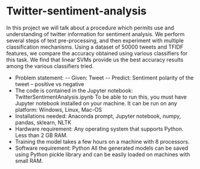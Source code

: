 # Twitter-sentiment-analysis
In this project we will talk about a procedure which permits use and understanding of twitter information for sentiment analysis. 
We perform several steps of text pre-processing, and then experiment with multiple classification mechanisms. 
Using a dataset of 50000 tweets and TFIDF features, we compare the accuracy obtained using various classifiers for this task. 
We find that linear SVMs provide us the best accuracy results among the various classifiers tried. 
- Problem statement: 
-- Given: Tweet
-- Predict: Sentiment polarity of the tweet – positive vs negative
- The code is contained in the Jupyter notebook: TwitterSentimentAnalysis.ipynb
To be able to run this, you must have Jupyter notebook installed on your machine.
It can be run on any platform: Windows, Linux, Mac-OS
- Installations needed:
Anaconda prompt, Jupyter notebook, numpy, pandas, sklearn, NLTK
- Hardware requirement: Any operating system that supports Python. Less than 2 GB RAM.
- Training the model takes a few hours on a machine with 8 processors.
- Software requirement: Python
All the generated models can be saved using Python pickle library and can be easily loaded on machines with small RAM.
